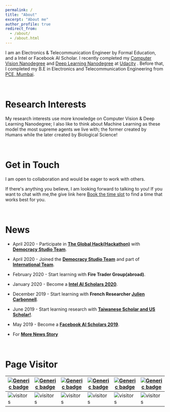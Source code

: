```yaml
---
permalink: /
title: "About"
excerpt: "About me"
author_profile: true
redirect_from: 
  - /about/
  - /about.html
---
```

[image1]: ./_pages/images/ds.jpg
[image2]: ./_pages/images/inteledge.png
[image3]: ./_pages/images/spaictitle.jpg

I am an Electronics & Telecommunication Engineer by Formal Education, and a Intel or Facebook AI Scholar. I recently completed my [Computer Vision Nanodegree](https://github.com/ahkhalwai/ahkhalwai.github.io/blob/master/images/CVND.pdf) and [Deep Learning Nanodegree](https://github.com/ahkhalwai/ahkhalwai.github.io/blob/master/images/DLND.pdf) at [Udacity](https://www.udacity.com/) . Before that, I completed my B.E in Electronics and  Telecommunication Engineering from [PCE, Mumbai](https://www.pce.ac.in/). 

<br>

Research Interests
======

My research interests use more knowledge on Computer Vision & Deep Learning Nanodegree; I also like to think about Machine Learning as these model the most supreme agents we live with; the former created by Humans while the later created by Biological Science! 

<br>

Get in Touch
======

I am open to collaboration and would be eager to work with others.
 
If there's anything you believe, I am looking forward to talking to you! If you want to chat with me,the give link here [Book the time slot](https://calendly.com/s/hVe4S2QC) to find a time that works best for you.

<br>

News
======

* April 2020 - Participate in **[The Global Hack(Hackathon)](https://theglobalhack.devpost.com/)** with **[Democracy Studio Team](https://devpost.com/software/democracy-studio)**. 

* April 2020 - Joined the **[Democracy Studio Team](https://devpost.com/software/democracy-studio)** and part of **[International Team](_pages/images/ds.jpg
)**.

* February 2020 - Start learning with **Fire Trader Group(abroad)**.

* January 2020 - Become a **[Intel AI Scholars 2020](_pages/images/inteledge.png
)**.

* December 2019 - Start learning with **French Researcher [Julien Carbonnell](https://www.linkedin.com/in/juliencarbonnell/)**.

* June 2019 - Start learning research with **[Taiwanese Scholar and US Scholar!](https://ahkhalwai.github.io/projects/aaa001)**.

* May 2019 - Become a **[Facebook AI Scholars 2019](_pages/images/spaictitle.jpg
)**.

* For **[More News Story](https://ahkhalwai.github.io/news/)**

<br>

Page Visitor
======

| [![Generic badge](https://img.shields.io/badge/Resume-Visitor-green.svg)](https://shields.io/) | [![Generic badge](https://img.shields.io/badge/YouTube-Visitor-blue.svg)](https://shields.io/) | [![Generic badge](https://img.shields.io/badge/News-Visitor-red.svg)](https://shields.io/) | [![Generic badge](https://img.shields.io/badge/Project-Visitor-yellow.svg)](https://shields.io/) | [![Generic badge](https://img.shields.io/badge/Certifications-Visitor-orange.svg)](https://shields.io/) | [![Generic badge](https://img.shields.io/badge/Home-Visitor-pink.svg)](https://shields.io/) |
| ------------------------- | ------------------------- | ------------------------- | ------------------------- | ------------------------- | ------------------------- |
| ![visitors](https://visitor-badge.laobi.icu/badge?page_id=ahkhalwai.ahkhalwai.github.io/cv/) | ![visitors](https://visitor-badge.laobi.icu/badge?page_id=ahkhalwai.ahkhalwai.github.io/youtube/) | ![visitors](https://visitor-badge.laobi.icu/badge?page_id=ahkhalwai.ahkhalwai.github.io/news/) | ![visitors](https://visitor-badge.laobi.icu/badge?page_id=ahkhalwai.ahkhalwai.github.io/projects/) | ![visitors](https://visitor-badge.laobi.icu/badge?page_id=ahkhalwai.ahkhalwai.github.io/talks/) | ![visitors](https://visitor-badge.laobi.icu/badge?page_id=ahkhalwai.ahkhalwai.github.io/) |



